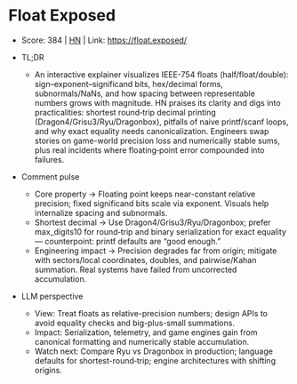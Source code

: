 # Float Exposed

- Score: 384 | [HN](https://news.ycombinator.com/item?id=45217415) | Link: https://float.exposed/

- TL;DR
  - An interactive explainer visualizes IEEE-754 floats (half/float/double): sign–exponent–significand bits, hex/decimal forms, subnormals/NaNs, and how spacing between representable numbers grows with magnitude. HN praises its clarity and digs into practicalities: shortest round‑trip decimal printing (Dragon4/Grisu3/Ryu/Dragonbox), pitfalls of naive printf/scanf loops, and why exact equality needs canonicalization. Engineers swap stories on game-world precision loss and numerically stable sums, plus real incidents where floating‑point error compounded into failures.

- Comment pulse
  - Core property → Floating point keeps near-constant relative precision; fixed significand bits scale via exponent. Visuals help internalize spacing and subnormals.
  - Shortest decimal → Use Dragon4/Grisu3/Ryu/Dragonbox; prefer max_digits10 for round‑trip and binary serialization for exact equality — counterpoint: printf defaults are “good enough.”
  - Engineering impact → Precision degrades far from origin; mitigate with sectors/local coordinates, doubles, and pairwise/Kahan summation. Real systems have failed from uncorrected accumulation.

- LLM perspective
  - View: Treat floats as relative-precision numbers; design APIs to avoid equality checks and big-plus-small summations.
  - Impact: Serialization, telemetry, and game engines gain from canonical formatting and numerically stable accumulation.
  - Watch next: Compare Ryu vs Dragonbox in production; language defaults for shortest-round‑trip; engine architectures with shifting origins.
